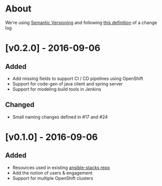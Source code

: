 # About
We're using [Semantic Versioning](http://semver.org/) and following [this definition](http://keepachangelog.com/en/0.3.0/) of a change log

# [v0.2.0] - 2016-09-06

## Added
- Add missing fields to support CI / CD pipelines using OpenShift
- Support for code-gen of java client and spring server
- Support for modeling build tools in Jenkins

## Changed
- Small naming changes defined in #17 and #24

# [v0.1.0] - 2016-09-06

## Added
- Resources used in existing [ansible-stacks repo](https://github.com/rht-labs/ansible-stacks/blob/master/roles/create-openshift-resources/tests/openshift_resources.json)
- Add the notion of users & engagement
- Support for multiple OpenShift clusters